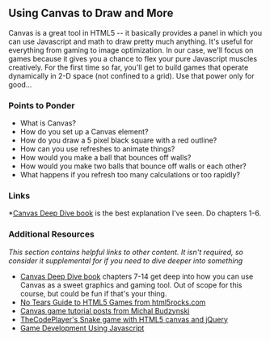 
## Using Canvas to Draw and More

Canvas is a great tool in HTML5 -- it basically provides a panel in which you can use Javascript and math to draw pretty much anything.  It's useful for everything from gaming to image optimization.  In our case, we'll focus on games because it gives you a chance to flex your pure Javascript muscles creatively.  For the first time so far, you'll get to build games that operate dynamically in 2-D space (not confined to a grid).  Use that power only for good...

### Points to Ponder

* What is Canvas?
* How do you set up a Canvas element?
* How do you draw a 5 pixel black square with a red outline?
* How can you use refreshes to animate things?
* How would you make a ball that bounces off walls?
* How would you make two balls that bounce off walls or each other?
* What happens if you refresh too many calculations or too rapidly?

### Links

*[Canvas Deep Dive book](http://joshondesign.com/p/books/canvasdeepdive/toc.html) is the best explanation I've seen.  Do chapters 1-6.

### Additional Resources

*This section contains helpful links to other content. It isn't required, so consider it supplemental for if you need to dive deeper into something*


* [Canvas Deep Dive book](http://joshondesign.com/p/books/canvasdeepdive/toc.html) chapters 7-14 get deep into how you can use Canvas as a sweet graphics and gaming tool.  Out of scope for this course, but could be fun if that's your thing.
* [No Tears Guide to HTML5 Games from html5rocks.com](http://www.html5rocks.com/en/tutorials/canvas/notearsgame/)
* [Canvas game tutorial posts from Michal Budzynski](http://michalbe.blogspot.com/2010/09/simple-game-with-html5-canvas-part-1.html)
* [TheCodePlayer's Snake game with HTML5 canvas and jQuery](http://thecodeplayer.com/walkthrough/html5-game-tutorial-make-a-snake-game-using-html5-canvas-jquery)
* [Game Development Using Javascript](http://www.codeproject.com/Articles/563425/Game-Development-Using-JavaScript)
